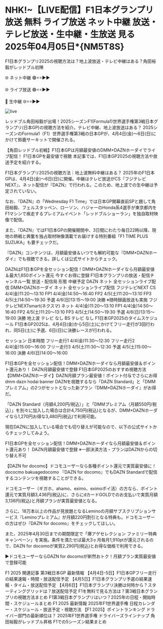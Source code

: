 # NHK!~【LIVE配信】F1日本グランプリ 放送 無料 ライブ放送 ネット中継 放送・テレビ放送・生中継・生放送 見る 2025年04月05日*{NM5T8S}

F1日本グランプリ2025の視聴方法は？地上波放送・テレビ中継はある？角田裕毅がレッドブル初陣

🌐 ネット中継 🟢==►►

🌐 ライブ放送 🟢==►►

🔴 生中継 🌐==►►

![live](https://camo.githubusercontent.com/8a4f000d20f83aca3bf7ec5f350d767afa0574a8a352519fd8cfa583a6f93a33/68747470733a2f2f692e696d6775722e636f6d2f644a486b345a712e676966)

レッドブル角田裕毅が出場！2025シーズンF1(Formula1)世界選手権第3戦日本グランプリ(日本GP)の視聴方法を紹介。テレビ中継、地上波放送はある？
2025シーズンのFormula1（F1）世界選手権第3戦の日本GPが、4月4日(金)～6日(日)にかけて鈴鹿サーキットで開催される。


【角田レッドブル初戦】F1日本GPは月額最安値のDMM×DAZNホーダイでライブ配信！
F1日本GPを最安値で視聴
本記事では、F1日本GP2025の視聴方法や放送予定を紹介する。

F1日本グランプリ2025の視聴方法｜地上波無料中継はある？
2025年のF1日本GPは、4月4日(金)～6日(日)に開催。中継はテレビ放送がCS『フジテレビNEXT』、ネット配信が『DAZN』で行われる。このため、地上波での生中継は予定されていない。

なお、『DAZN』の「Wednesday F1 Time」では日本GP開幕直前SPと題して角田裕毅、フェルスタッペン、ローソン、ハジャーのHonda系4選手が東京都内をF1マシンで疾走するプレミアムイベント「レッドブルショーラン」を独自取材映像で配信。

また、『DAZN』ではF1日本GPの開催期間中、3日間にわたり毎日22時以降、現地の熱戦と興奮を独占取材映像満載でお届けする特別番組「F1 TIME PLUS SUZUKA」も要チェックだ。

『DAZN』コンテンツは、月額最安値＆いつでも解約可能な『DMM×DAZNホーダイ』でも視聴できる。詳しくは公式サイトからチェック。


DAZNはF1日本GPを全セッション配信！DMM×DAZNホーダイなら月額最安値＆最大1,650ポイント還元
今すぐお得に登録
F1日本グランプリの放送・配信チャンネル一覧
放送・配信局	形態	中継予定
DAZN	ネット	全セッションライブ配信
DMM×DAZNホーダイ	ネット	全セッションライブ配信
フジテレビNEXT	CS	4/4(金)11:20～13:10 FP1
4/4(金)14:50～16:40 FP2
4/5(土)11:20～13:10 FP3
4/5(土)14:50～19:30 予選
4/6(日)13:15～19:00 決勝
※随時録画放送も実施
フジテレビNEXTsmart(ネクスマ)	ネット	4/4(金)11:20～13:10 FP1
4/4(金)14:50～16:40 FP2
4/5(土)11:20～13:10 FP3
4/5(土)14:50～19:30 予選
4/6(日)13:15～19:00 決勝
地上波	テレビ	なし
BS	テレビ	なし
F1日本GP2025のタイムスケジュール
F1日本GP2025は、4月4日(金)から5日(土)にかけてフリー走行が3回行われ、同5日(土)に予選、6日(日)に決勝レースが行われる。

セッション	日本時間
フリー走行1	4/4(金)11:30～12:30
フリー走行2	4/4(金)15:00～16:00
フリー走行3	4/5(土)11:30～12:30
予選	4/5(土)15:00～16:00
決勝	4/6(日)14:00～16:00

F1日本GPを全セッション配信！DMM×DAZNホーダイなら月額最安値＆ポイント還元あり！
DAZN月額最安値で登録
F1日本GP2025のおすすめ視聴方法
【DMM×DAZNホーダイ】DAZN月額プラン最安値！ポイント付与でさらにお得
dmm dazn hodai banner
DAZNを視聴するなら「DAZN Standard」と「DMMプレミアム」の2つがセットとなった新プラン『DMM×DAZNホーダイ』がお得だ。

「DAZN Standard（月額4,200円/税込）」と「DMMプレミアム（月額550円/税込）」を別々に加入した場合は合計4,750円(税込)となるが、DMM×DAZNホーダイなら1,270円お得な3,480円(税込)で利用可能。

現在DAZNに加入している場合でも切り替えが可能なので、以下の公式サイトからチェックしてみよう。


F1日本GPを全セッション配信！DMM×DAZNホーダイなら月額最安値＆ポイント還元あり！
DAZN月額最安値で登録
※一部決済方法・プランはDAZNからの切り替え不可

【DAZN for docomo】ドコモユーザーなら各種ポイント還元で実質最安値に！
dococmo bakuagedocomo
『DAZN for docomo』でもDAZN Standardで配信するコンテンツを視聴することができる。

ドコモユーザー（ギガホ、ahamo、eximo、eximoポイ活）の方なら、ポイント還元で実質月額3,436円(税込)に、さらにdカードGOLDでのお支払いで実質月額3,136円(税込)と月額プランが実質最安値となる。

さらに、18万本以上の作品が見放題となるLeminoの月額サブスクリプションサービス『Leminoプレミアム』が月額220円割引となる特典も。ドコモユーザーの方はぜひ『DAZN for docomo』をチェックしてほしい。

また、2025年4月30日までの期間限定で「爆アゲセレクション ファミリー特典 キャンペーン」を実施。条件を満たせば最大3ヶ月毎月1,910ptが還元されるので、DAZN for docomoが実質2,290円(税込)とお得な価格で利用できる。

▶ドコモユーザーならDAZN for docomoが断然おトク！月額プラン実質最安値で登録可能

F1 2025 関連記事
第3戦日本GP 最新情報
【4月4日-5日】F1日本GPフリー走行の結果速報・時間・放送配信予定
【4月5日】F1日本グランプリ予選の結果速報・タイム・放送配信予定
【4月6日】F1日本グランプリ決勝は何時から？スターティンググリッドは？放送配信予定
F1を無料で見る方法は？第3戦日本グランプリの視聴方法まとめ
F1第3戦日本グランプリはいつ？2025年の日程・開始時間・スケジュールまとめ
F1 2025 最新情報
2025年F1世界選手権 日程カレンダー・スケジュール・放送予定・視聴方法
【F1 2025】ポイントランキング ドライバー部門の最新順位は？
2025年F1世界選手権 ドライバーズラインナップ
角田裕毅がレッドブル昇格 F1での5シーズン結果まとめ